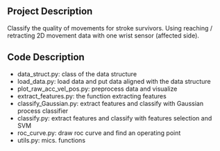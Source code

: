 **Project Description**
-

Classify the quality of movements for stroke survivors.
Using reaching / retracting 2D movement data with one wrist sensor (affected side).


**Code Description**
-
- data_struct.py: class of the data structure
- load_data.py: load data and put data aligned with the data structure
- plot_raw_acc_vel_pos.py: preprocess data and visualize
- extract_features.py: the function extracting features
- classify_Gaussian.py: extract features and classify with Gaussian process classifier
- classify.py: extract features and classify with features selection and SVM
- roc_curve.py: draw roc curve and find an operating point
- utils.py: mics. functions